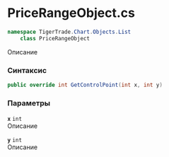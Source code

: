 
# PriceRangeObject.cs
```csharp
namespace TigerTrade.Chart.Objects.List  
    class PriceRangeObject
```

Описание

### Синтаксис
```csharp
public override int GetControlPoint(int x, int y)
```

### Параметры
**`x`** `int`  
 Описание  
  
**`y`** `int`  
 Описание  
  

                    
                    